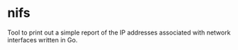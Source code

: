 # nifs
Tool to print out a simple report of the IP addresses associated with network interfaces written in Go.
